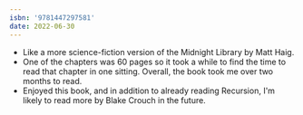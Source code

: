 ```yaml
---
isbn: '9781447297581'
date: 2022-06-30
---
```


- Like a more science-fiction version of the Midnight Library by Matt Haig.
- One of the chapters was 60 pages so it took a while to find the time to read that chapter in one sitting. Overall, the book took me over two months to read.
- Enjoyed this book, and in addition to already reading Recursion, I'm likely to read more by Blake Crouch in the future.
